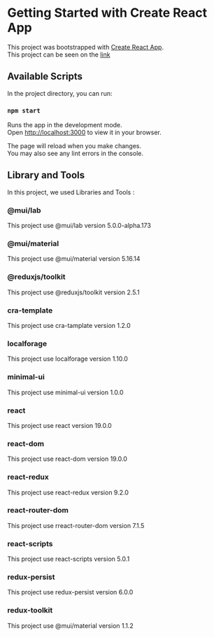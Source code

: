 # Getting Started with Create React App

This project was bootstrapped with [Create React App](https://github.com/facebook/create-react-app).\
This project can be seen on the [link](https://github.com/JosephWijaya/coffee-shop/tree/development/coffee-shop)

## Available Scripts

In the project directory, you can run:

### `npm start`

Runs the app in the development mode.\
Open [http://localhost:3000](http://localhost:3000) to view it in your browser.

The page will reload when you make changes.\
You may also see any lint errors in the console.

## Library and Tools

In this project, we used Libraries and Tools :

### @mui/lab

This project use @mui/lab version 5.0.0-alpha.173 

### @mui/material

This project use @mui/material version 5.16.14 

### @reduxjs/toolkit

This project use @reduxjs/toolkit version 2.5.1

### cra-template

This project use cra-tamplate version 1.2.0

### localforage

This project use localforage version 1.10.0

### minimal-ui

This project use minimal-ui version 1.0.0

### react

This project use react version 19.0.0

### react-dom

This project use react-dom version 19.0.0

### react-redux

This project use react-redux version 9.2.0

### react-router-dom

This project use rreact-router-dom version 7.1.5

### react-scripts

This project use react-scripts version 5.0.1

### redux-persist

This project use redux-persist version 6.0.0

### redux-toolkit

This project use @mui/material version 1.1.2
